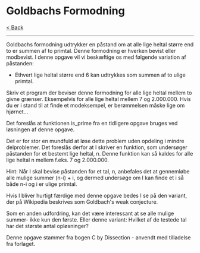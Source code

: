 # Goldbachs Formodning

[< Back](../README.md)

---

Goldbachs formodning udtrykker en påstand om at alle lige heltal større end to er summen af to primtal. Denne formodning er hverken bevist eller modbevist. I denne opgave vil vi beskæftige os med følgende variation af påstanden:

- Ethvert lige heltal større end 6 kan udtrykkes som summen af to ulige primtal.

Skriv et program der beviser denne formodning for alle lige heltal mellem to givne grænser. Eksempelvis for alle lige heltal mellem 7 og 2.000.000. Hvis du er i stand til at finde et modeksempel, er berømmelsen måske lige om hjørnet...

Det foreslås at funktionen is_prime fra en tidligere opgave bruges ved løsningen af denne opgave.

Det er for stor en mundfuld at løse dette problem uden opdeling i mindre delproblemer. Det foreslås derfor at I skriver en funktion, som undersøger påstanden for et bestemt lige heltal, n. Denne funktion kan så kaldes for alle lige heltal n mellem f.eks. 7 og 2.000.000.

Hint: Når I skal bevise påstanden for et tal, n, anbefales det at gennemløbe alle mulige summer (n-i) + i, og dermed undersøge om I kan finde et i så både n-i og i er ulige primtal.

Hvis I bliver hurtigt færdige med denne opgave bedes I se på den variant, der på Wikipedia beskrives som Goldbach's weak conjecture.

Som en anden udfordring, kan det være interessant at se alle mulige summer- ikke kun den første. Eller denne variant: Hvilket af de testede tal har det største antal opløsninger?

Denne opgave stammer fra bogen C by Dissection - anvendt med tilladelse fra forlaget.
